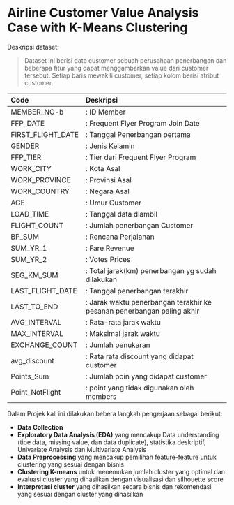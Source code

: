 # Airline Customer Value Analysis Case with K-Means Clustering  
Deskripsi dataset:  
> Dataset ini berisi data customer sebuah perusahaan penerbangan dan beberapa fitur yang dapat menggambarkan value dari customer tersebut. Setiap baris mewakili customer, setiap kolom berisi atribut customer.

| Code         | Deskripsi |
|:--------------|:-----|
|MEMBER_NO-b   | : ID Member|
|FFP_DATE    |: Frequent Flyer Program Join Date|
|FIRST_FLIGHT_DATE  |: Tanggal Penerbangan pertama|
|GENDER  |: Jenis Kelamin|
|FFP_TIER | : Tier dari Frequent Flyer Program|
|WORK_CITY | : Kota Asal|
|WORK_PROVINCE | : Provinsi Asal|
|WORK_COUNTRY | : Negara Asal|
|AGE | : Umur Customer|
|LOAD_TIME | : Tanggal data diambil|
|FLIGHT_COUNT | : Jumlah penerbangan Customer|
|BP_SUM | : Rencana Perjalanan|
|SUM_YR_1 | : Fare Revenue|
|SUM_YR_2 | : Votes Prices|
|SEG_KM_SUM | : Total jarak(km) penerbangan yg sudah dilakukan|
|LAST_FLIGHT_DATE | : Tanggal penerbangan terakhir|
|LAST_TO_END | : Jarak waktu penerbangan terakhir ke pesanan penerbangan paling akhir|
|AVG_INTERVAL | : Rata-rata jarak waktu|
|MAX_INTERVAL | : Maksimal jarak waktu|
|EXCHANGE_COUNT | : Jumlah penukaran|
|avg_discount | : Rata rata discount yang didapat customer|
|Points_Sum | : Jumlah poin yang didapat customer |
|Point_NotFlight | : point yang tidak digunakan oleh members |    

Dalam Projek kali ini dilakukan bebera langkah pengerjaan sebagai berikut:   
* **Data Collection**
* **Exploratory Data Analysis (EDA)** yang mencakup Data understanding (tipe data, missing value, dan data duplicate), statistika deskriptif, Univariate Analysis dan Multivariate Analysis
* **Data Preprocessing** yang mencakup pemilihan feature-feature untuk clustering yang sesuai dengan bisnis
* **Clustering K-means** untuk menemukan jumlah cluster yang optimal dan evaluasi cluster yang dihasilkan dengan visualisasi dan silhouette score
* **Interpretasi cluster** yang dihasilkan secara bisnis dan rekomendasi yang sesuai dengan cluster yang dihasilkan  



